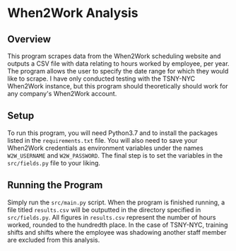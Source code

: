 # When2Work Analysis

## Overview
This program scrapes data from the When2Work scheduling website and outputs a CSV file with data relating to hours worked by employee, per year.  The program allows the user to specify the date range for which they would like to scrape.  I have only conducted testing with the TSNY-NYC When2Work instance, but this program should theoretically should work for any company's When2Work account.

## Setup
To run this program, you will need Python3.7 and to install the packages listed in the `requirements.txt` file.  You will also need to save your When2Work credentials as environment variables under the names `W2W_USERNAME` and `W2W_PASSWORD`.  The final step is to set the variables in the `src/fields.py` file to your liking.

## Running the Program
Simply run the `src/main.py` script.  When the program is finished running, a file titled `results.csv` will be outputted in the directory specified in `src/fields.py`.  All  figures in `results.csv` represent the number of hours worked, rounded to the hundredth place.  In the case of TSNY-NYC, training shifts and shifts where the employee was shadowing another staff member are excluded from this analysis.
